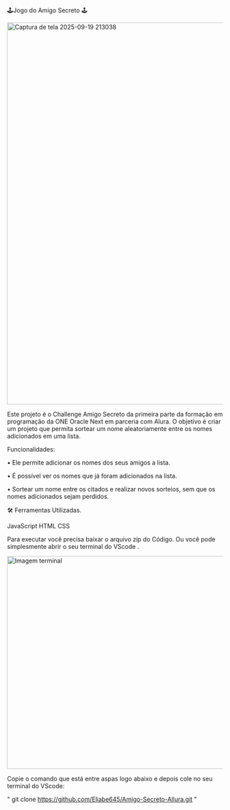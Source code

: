 🕹️Jogo do Amigo Secreto 🕹️

<img width="1828" height="892" alt="Captura de tela 2025-09-19 213038" src="https://github.com/user-attachments/assets/8e47c119-1e59-49f5-93c1-ab3ee6bd9a6c" />


Este projeto é o Challenge Amigo Secreto da primeira parte da formação em programação da ONE Oracle Next em parceria com Alura. 
O objetivo é criar um projeto que permita sortear um nome aleatoriamente entre os nomes adicionados em uma lista. 

Funcionalidades:

•  Ele permite adicionar os nomes dos seus amigos a lista. 

• É possível ver os nomes que já foram adicionados na lista.

• Sortear um nome entre os citados e realizar novos sorteios, sem que os nomes adicionados sejam perdidos. 


🛠️ Ferramentas Utilizadas.

JavaScript
HTML
CSS



Para executar você precisa baixar o arquivo zip do Código.
Ou você pode simplesmente abrir o seu terminal do VScode . 

<img width="525" height="497" alt="Imagem terminal" src="https://github.com/user-attachments/assets/101cac38-6fc3-41bc-a288-6a51871048eb" />

Copie o comando que está entre aspas logo abaixo e depois cole no seu terminal do VScode:

" git clone https://github.com/Eliabe645/Amigo-Secreto-Allura.git "





